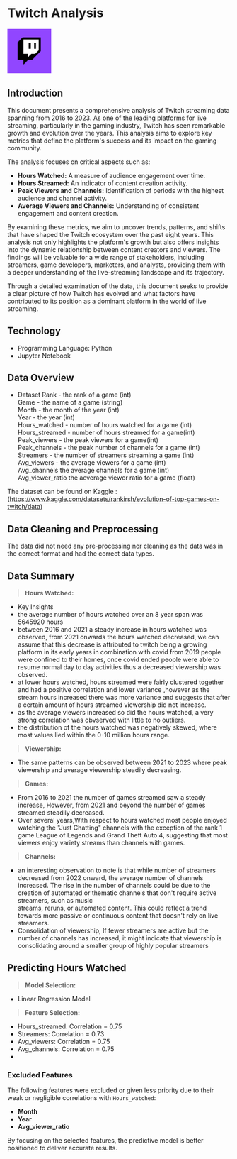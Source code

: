 #  Twitch Analysis
![Twitch icon.](twitch_icon.png) 

## Introduction

This document presents a comprehensive analysis of Twitch streaming data spanning from 2016 to 2023. As one of the leading platforms for live streaming, particularly in the gaming industry, Twitch has seen remarkable growth and evolution over the years. This analysis aims to explore key metrics that define the platform's success and its impact on the gaming community.

The analysis focuses on critical aspects such as:
- **Hours Watched:** A measure of audience engagement over time.
- **Hours Streamed:** An indicator of content creation activity.
- **Peak Viewers and Channels:** Identification of periods with the highest audience and channel activity.
- **Average Viewers and Channels:** Understanding of consistent engagement and content creation.

By examining these metrics, we aim to uncover trends, patterns, and shifts that have shaped the Twitch ecosystem over the past eight years. This analysis not only highlights the platform's growth but also offers insights into the dynamic relationship between content creators and viewers. The findings will be valuable for a wide range of stakeholders, including streamers, game developers, marketers, and analysts, providing them with a deeper understanding of the live-streaming landscape and its trajectory.

Through a detailed examination of the data, this document seeks to provide a clear picture of how Twitch has evolved and what factors have contributed to its position as a dominant platform in the world of live streaming.

## Technology
- Programming Language: Python
- Jupyter Notebook

## Data Overview

- Dataset
Rank - the rank of a game (int)               
Game - the name of a game (string)            
Month - the month of the year (int)             
Year  - the year (int)             
Hours_watched - number of hours watched for a game (int)   
Hours_streamed - number of hours streamed for a game(int)   
Peak_viewers - the peak viewers for a game(int)      
Peak_channels - the peak number of channels for a game (int)     
Streamers - the number of streamers streaming a game (int)    
Avg_viewers - the average viewers for a game (int)          
Avg_channels  the average channels for a game (int)      
Avg_viewer_ratio the aeverage viewer ratio for a game (float)  

The dataset can be found on Kaggle : 
(https://www.kaggle.com/datasets/rankirsh/evolution-of-top-games-on-twitch/data)

## Data Cleaning and Preprocessing
The data did not need any pre-processing nor cleaning as the data was in the correct format and had the correct data types.

## Data Summary
> **Hours Watched:**
- Key Insights
 - the average number of hours watched over an 8 year span was 5645920 hours
 - between 2016 and 2021 a steady increase in hours watched was observed, from 2021 onwards the hours watched decreased, we can assume that this decrease is 
   attributed to twitch being a growing platform in its early years in combination with covid from 2019 people were confined to their homes, once covid ended 
   people were able to resume normal day to day activities thus a decreased viewership was observed.
 - at lower hours watched, hours streamed were fairly clustered together and had a positive correlation and lower variance ,however as the stream hours increased
   there was more variance and suggests that after a certain amount of hours streamed viewership did not increase.
 - as the average viewers increased so did the hours watched, a very strong correlation was obvserved with little to no outliers.
 - the distribution of the hours watched was negatively skewed, where most values  lied within the 0-10 million hours range.

> **Viewership:**
 - The same patterns can be observed between 2021 to 2023 where peak viewership and average viewership steadily decreasing.

> **Games:**
- From 2016 to 2021 the number of games streamed saw a steady increase, However, from 2021 and beyond the number of games streamed steadily decreased.
- Over several years,With respect to hours watched most people enjoyed watching the "Just Chatting" channels with the exception of the rank 1 game League
  of Legends and Grand Theft Auto 4, suggesting that most viewers enjoy variety streams than channels with games.

> **Channels:**
 - an interesting observation to note is that while number of streamers decreased from 2022 onward, the average number of channels increased.
   The rise in the number of channels could be due to the creation of automated or thematic channels that don't require active streamers, such as music   
   streams, reruns, or automated content. This could reflect a trend towards more passive or continuous content that doesn't rely on live streamers.
- Consolidation of viewership, If fewer streamers are active but the number of channels has increased, it might indicate that viewership is consolidating around a 
  smaller group of highly popular streamers


## Predicting Hours Watched
> **Model Selection:**
 - Linear Regression Model
> **Feature Selection:**
- Hours_streamed: Correlation = 0.75
- Streamers: Correlation = 0.73
- Avg_viewers: Correlation = 0.75
- Avg_channels: Correlation = 0.75
- 
### Excluded Features
The following features were excluded or given less priority due to their weak or negligible correlations with `Hours_watched`:

- **Month**
- **Year**
- **Avg_viewer_ratio**

By focusing on the selected features, the predictive model is better positioned to deliver accurate results.
